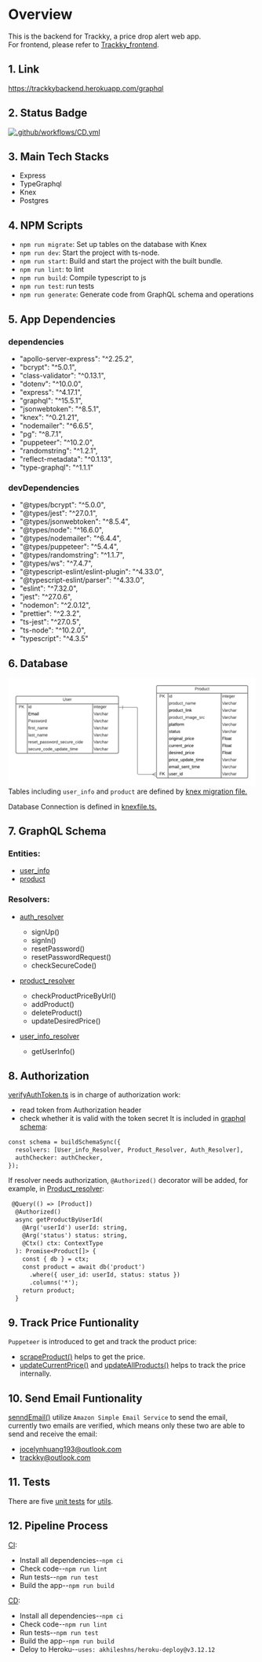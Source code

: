 # **Overview**
This is the backend for Trackky, a price drop alert web app.\
For frontend, please refer to [Trackky_frontend](https://github.com/Jocelyn59435/Trackky_frontend).
## **1. Link**
https://trackkybackend.herokuapp.com/graphql
## **2. Status Badge**
[![.github/workflows/CD.yml](https://github.com/Jocelyn59435/Trackky_backend/actions/workflows/CD.yml/badge.svg)](https://github.com/Jocelyn59435/Trackky_backend/actions/workflows/CD.yml)
## **3. Main Tech Stacks**
- Express
- TypeGraphql
- Knex
- Postgres

## **4. NPM Scripts**
- `npm run migrate`: Set up tables on the database with Knex
- `npm run dev`: Start the project with ts-node.
- `npm run start`: Build and start the project with the built bundle.
- `npm run lint`: to lint 
- `npm run build`: Compile typescript to js
- `npm run test`: run tests
- `npm run generate`: Generate code from GraphQL schema and operations
## **5. App Dependencies**
### **dependencies**
- "apollo-server-express": "^2.25.2",
- "bcrypt": "^5.0.1",
- "class-validator": "^0.13.1",
- "dotenv": "^10.0.0",
- "express": "^4.17.1",
- "graphql": "^15.5.1",
- "jsonwebtoken": "^8.5.1",
- "knex": "^0.21.21",
- "nodemailer": "^6.6.5",
- "pg": "^8.7.1",
- "puppeteer": "^10.2.0",
- "randomstring": "^1.2.1",
- "reflect-metadata": "^0.1.13",
- "type-graphql": "^1.1.1"

### **devDependencies**
- "@types/bcrypt": "^5.0.0",
- "@types/jest": "^27.0.1",
- "@types/jsonwebtoken": "^8.5.4",
- "@types/node": "^16.6.0",
- "@types/nodemailer": "^6.4.4",
- "@types/puppeteer": "^5.4.4",
- "@types/randomstring": "^1.1.7",
- "@types/ws": "^7.4.7",
- "@typescript-eslint/eslint-plugin": "^4.33.0",
- "@typescript-eslint/parser": "^4.33.0",
- "eslint": "^7.32.0",
- "jest": "^27.0.6",
- "nodemon": "^2.0.12",
- "prettier": "^2.3.2",
- "ts-jest": "^27.0.5",
- "ts-node": "^10.2.0",
- "typescript": "^4.3.5"



## **6. Database**
![Database Diagram](./diagrams/databaseDiagram.png)
Tables including `user_info` and `product` are defined by [knex migration file.](./migrations/20210812121754_build_user_product_table.ts)

Database Connection is defined in [knexfile.ts.](./knexfile.ts)
## **7. GraphQL Schema**
### **Entities:** 
- [user_info](./src/graphql/entities/user_info.ts)
- [product](../trackky_backend/src/graphql/entities/product.ts)
### **Resolvers:**
- [auth_resolver](./src/graphql/resolvers/auth_resolver.ts)
  - signUp()
  - signIn()
  - resetPassword()
  - resetPasswordRequest()
  - checkSecureCode()


- [product_resolver](./src/graphql/resolvers/product_resolver.ts)
  - checkProductPriceByUrl()
  - addProduct()
  - deleteProduct()
  - updateDesiredPrice()


- [user_info_resolver](./src/graphql/resolvers/user_info_resolver.ts)
  - getUserInfo()

## **8. Authorization**
[verifyAuthToken.ts](./src/middlewares/verifyAuthToken.ts) is in charge of authorization work:
- read token from Authorization header
- check whether it is valid with the token secret
It is included in [graphql schema](https://github.com/Jocelyn59435/Trackky_backend/blob/4a38b3780ac117286ab31339c9b2004086793a56/src/index.ts#L21):

```
const schema = buildSchemaSync({
  resolvers: [User_info_Resolver, Product_Resolver, Auth_Resolver],
  authChecker: authChecker,
});
```

If resolver needs authorization, `@Authorized()` decorator will be added, for example, in [Product_resolver](https://github.com/Jocelyn59435/Trackky_backend/blob/4a38b3780ac117286ab31339c9b2004086793a56/src/graphql/resolvers/product_resolver.ts#L36):

```
 @Query(() => [Product])
  @Authorized()
  async getProductByUserId(
    @Arg('userId') userId: string,
    @Arg('status') status: string,
    @Ctx() ctx: ContextType
  ): Promise<Product[]> {
    const { db } = ctx;
    const product = await db('product')
      .where({ user_id: userId, status: status })
      .columns('*');
    return product;
  }
```

## **9. Track Price Funtionality**
`Puppeteer` is introduced to get and track the product price:
- [scrapeProduct()](./src/utils/scrapeProduct.ts) helps to get the price.
- [updateCurrentPrice()](./src/utils/updateCurrentPrice.ts) and [updateAllProducts()](./src/utils/updateAllProducts.ts) helps to track the price internally.

## **10. Send Email Funtionality**
[senndEmail()](./src/utils/sendEmail.ts) utilize `Amazon Simple Email Service` to send the email,\
currently two emails are verified, which means only these two are able to send and receive the email:
- jocelynhuang193@outlook.com
- trackky@outlook.com

## **11. Tests**
There are five [unit tests](./src/tests) for [utils](./src/utils). 

## **12. Pipeline Process**

[CI](../.github/workflows/CI.yml):
- Install all dependencies--`npm ci`
- Check code--`npm run lint`
- Run tests--`npm run test`
- Build the app--`npm run build`


[CD](../.github/workflows/CD.yml):
- Install all dependencies--`npm ci`
- Check code--`npm run lint`
- Run tests--`npm run test`
- Build the app--`npm run build`
- Deloy to Heroku--`uses: akhileshns/heroku-deploy@v3.12.12`